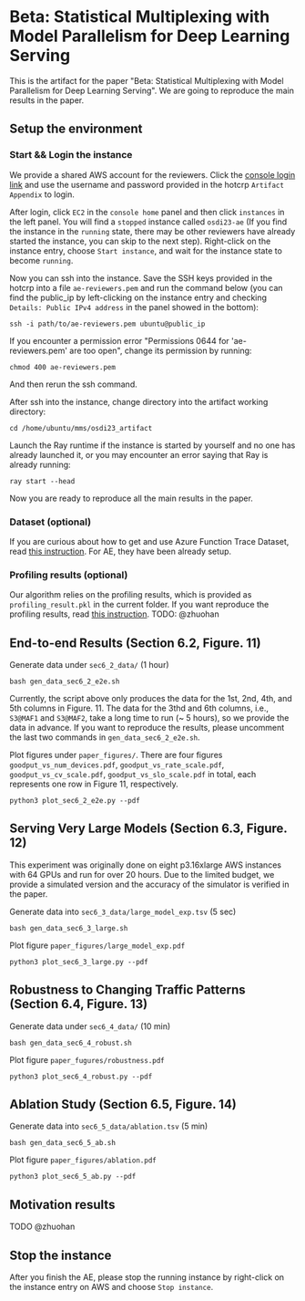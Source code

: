 # Beta: Statistical Multiplexing with Model Parallelism for Deep Learning Serving

This is the artifact for the paper "Beta: Statistical Multiplexing with Model Parallelism for Deep Learning Serving". We are going to reproduce the main results in the paper.

## Setup the environment

### Start && Login the instance

We provide a shared AWS account for the reviewers. Click the [console login link](https://222351104556.signin.aws.amazon.com/console) and use the username and password provided in the hotcrp `Artifact Appendix` to login.

After login, click  `EC2` in the `console home` panel and then click `instances` in the left panel. You will find a `stopped` instance called `osdi23-ae` (If you find the instance in the `running` state, there may be other reviewers have already started the instance, you can skip to the next step). Right-click on the instance entry, choose `Start instance`, and wait for the instance state to become `running`. 

Now you can ssh into the instance. Save the SSH keys provided in the hotcrp into a file `ae-reviewers.pem` and run the command below (you can find the public_ip by left-clicking on the instance entry and checking `Details: Public IPv4 address` in the panel showed in the bottom):

```shell
ssh -i path/to/ae-reviewers.pem ubuntu@public_ip
```

If you encounter a permission error "Permissions 0644 for 'ae-reviewers.pem' are too open", change its permission by running:

```shell
chmod 400 ae-reviewers.pem
```

And then rerun the ssh command.

After ssh into the instance, change directory into the artifact working directory:

```shell
cd /home/ubuntu/mms/osdi23_artifact
```

Launch the Ray runtime if the instance is started by yourself and no one has already launched it, or you may encounter an error saying that Ray is already running:

```shell
ray start --head
```

Now you are ready to reproduce all the main results in the paper.

### Dataset (optional)

If you are curious about how to get and use Azure Function Trace Dataset, read [this instruction](../alpa_serve/trace/README.md). For AE, they have been already setup.

### Profiling results (optional)

Our algorithm relies on the profiling results, which is provided as `profiling_result.pkl` in the current folder. If you want reproduce the profiling results, read [this instruction](). TODO: @zhuohan

## End-to-end Results (Section 6.2, Figure. 11)

Generate data under `sec6_2_data/` (1 hour)

```shell
bash gen_data_sec6_2_e2e.sh
```

Currently, the script above only produces the data for the 1st, 2nd, 4th, and 5th columns in Figure. 11. The data for the 3thd and 6th columns, i.e., `S3@MAF1` and `S3@MAF2`, take a long time to run (~ 5 hours), so we provide the data in advance. If you want to reproduce the results, please uncomment the last two commands in `gen_data_sec6_2_e2e.sh`.

Plot figures under `paper_figures/`. There are four figures `goodput_vs_num_devices.pdf`, `goodput_vs_rate_scale.pdf`, `goodput_vs_cv_scale.pdf`, `goodput_vs_slo_scale.pdf` in total, each represents one row in Figure 11, respectively.

```
python3 plot_sec6_2_e2e.py --pdf
```

## Serving Very Large Models (Section 6.3, Figure. 12)

This experiment was originally done on eight p3.16xlarge AWS instances with 64 GPUs and run for over 20 hours.
Due to the limited budget, we provide a simulated version and the accuracy of the simulator is verified in the paper.

Generate data into `sec6_3_data/large_model_exp.tsv` (5 sec)

```
bash gen_data_sec6_3_large.sh
```

Plot figure `paper_figures/large_model_exp.pdf`

```
python3 plot_sec6_3_large.py --pdf
```

## Robustness to Changing Traffic Patterns (Section 6.4, Figure. 13)

Generate data under `sec6_4_data/` (10 min)

```
bash gen_data_sec6_4_robust.sh
```

Plot figure `paper_fugures/robustness.pdf`

```
python3 plot_sec6_4_robust.py --pdf
```


## Ablation Study (Section 6.5, Figure. 14)

Generate data into `sec6_5_data/ablation.tsv` (5 min)

```
bash gen_data_sec6_5_ab.sh
```

Plot figure `paper_figures/ablation.pdf`

```
python3 plot_sec6_5_ab.py --pdf
```

## Motivation results

TODO @zhuohan

## Stop the instance

After you finish the AE, please stop the running instance by right-click on the instance entry on AWS and choose `Stop instance`.